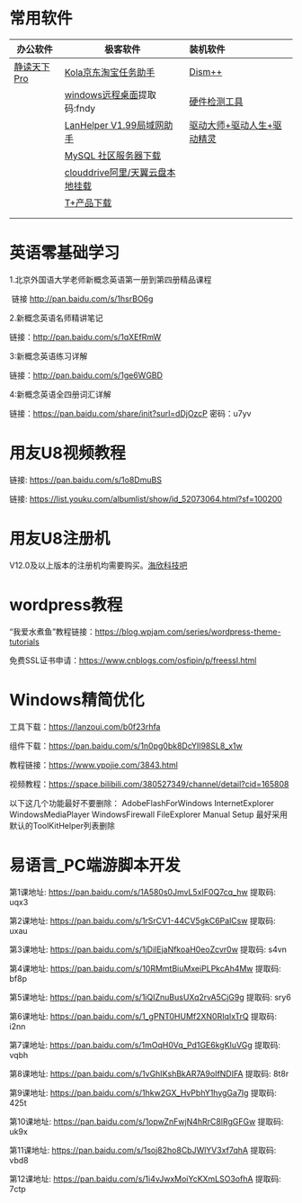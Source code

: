 # 常用软件

| 办公软件                                               | 极客软件                                                     | 装机软件                                                     |
| ------------------------------------------------------ | ------------------------------------------------------------ | :----------------------------------------------------------- |
| [静读天下Pro ](https://wwi.lanzout.com/b046g1god#d5tk) | [Kola京东淘宝任务助手 ](https://disk.lanzoum.com/b0c2sg3tg)  | [Dism++](https://www.chuyu.me/zh-Hans/index.html)            |
|                                                        | [windows远程桌面](https://pan.baidu.com/s/1oHyQW9uNqH9Ittjkv1yNLw)提取码:fndy | [硬件检测工具](https://pan.lanzoux.com/b0f1dp0mh)            |
|                                                        | [LanHelper V1.99局域网助手](https://www.jb51.net/softs/19766.html) | [驱动大师+驱动人生+驱动精灵](https://clamowo.lanzouy.com/b05ajvsla) |
|                                                        | [MySQL 社区服务器下载](https://dev.mysql.com/downloads/mysql/) |                                                              |
|                                                        | [clouddrive阿里/天翼云盘本地挂载](https://www.aliyundrive.com/s/7UjokGfUEp7/folder/61e19cc2bf9519b3fc414d86857ce478dfafbc74) |                                                              |
|                                                        | [T+产品下载](https://service.chanjet.com/product/goods/download-list?id=53aaa40295d458e44f5d3ce5) |                                                              |
|                                                        |                                                              |                                                              |
|                                                        |                                                              |                                                              |

# 英语零基础学习

1.北京外国语大学老师新概念英语第一册到第四册精品课程

​    链接 http://pan.baidu.com/s/1hsrBO6g

2.新概念英语名师精讲笔记

   链接：http://pan.baidu.com/s/1qXEfRmW

3:新概念英语练习详解

   链接：http://pan.baidu.com/s/1ge6WGBD

4:新概念英语全四册词汇详解

   链接：https://pan.baidu.com/share/init?surl=dDjOzcP 密码：u7yv

# 用友U8视频教程

链接: https://pan.baidu.com/s/1o8DmuBS 

链接: https://list.youku.com/albumlist/show/id_52073064.html?sf=100200

# 用友U8注册机

V12.0及以上版本的注册机均需要购买。[海欣科技吧](https://tieba.baidu.com/f?kw=海欣科技&ie=utf-8)

# wordpress教程

“我爱水煮鱼”教程链接：https://blog.wpjam.com/series/wordpress-theme-tutorials

免费SSL证书申请：https://www.cnblogs.com/osfipin/p/freessl.html

# Windows精简优化

工具下载：https://lanzoui.com/b0f23rhfa

组件下载：https://pan.baidu.com/s/1n0pg0bk8DcYIl98SL8_x1w

教程链接：https://www.ypojie.com/3843.html

视频教程：https://space.bilibili.com/380527349/channel/detail?cid=165808

以下这几个功能最好不要删除：
AdobeFlashForWindows
InternetExplorer
WindowsMediaPlayer
WindowsFirewall
FileExplorer
Manual Setup
最好采用默认的ToolKitHelper列表删除

# 易语言_PC端游脚本开发

第1课地址: https://pan.baidu.com/s/1A580s0JmvL5xIF0Q7cq_hw 提取码: uqx3 

第2课地址: https://pan.baidu.com/s/1rSrCV1-44CV5gkC6PalCsw 提取码: uxau 

第3课地址: https://pan.baidu.com/s/1jDilEjaNfkoaH0eoZcvr0w 提取码: s4vn 

第4课地址: https://pan.baidu.com/s/10RMmtBiuMxeiPLPkcAh4Mw 提取码: bf8p 

第5课地址: https://pan.baidu.com/s/1iQIZnuBusUXq2rvA5CjG9g 提取码: sry6 

第6课地址: https://pan.baidu.com/s/1_gPNT0HUMf2XN0RIqIxTrQ 提取码: i2nn 

第7课地址: https://pan.baidu.com/s/1mOqH0Vq_Pd1GE6kgKIuVGg 提取码: vqbh 

第8课地址: https://pan.baidu.com/s/1vGhIKshBkAR7A9oIfNDIFA 提取码: 8t8r 

第9课地址: https://pan.baidu.com/s/1hkw2GX_HvPbhY1hygGa7Ig 提取码: 425t 

第10课地址: https://pan.baidu.com/s/1opwZnFwjN4hRrC8lRgGFGw 提取码: uk9x 

第11课地址: https://pan.baidu.com/s/1soj82ho8CbJWlYV3xf7qhA 提取码: vbd8 

第12课地址: https://pan.baidu.com/s/1i4vJwxMoiYcKXmLSO3ofhA 提取码: 7ctp 

